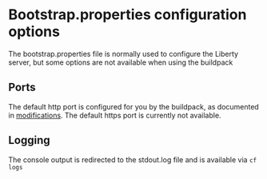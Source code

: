 Bootstrap.properties configuration options
==========================================

The bootstrap.properties file is normally used to configure the Liberty
server, but some options are not available when using the buildpack

## Ports

The default http port is configured for you by the buildpack, as documented
in [modifications][]. The default https port is currently not available.

## Logging

The console output is redirected to the stdout.log file and is available
via `cf logs`

[modifications]: server-xml-options.md#server.xml-modifications